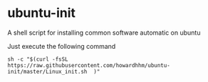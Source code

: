 # ubuntu-init
A shell script for installing common software automatic on ubuntu

Just execute the following command
```shell
sh -c "$(curl -fsSL https://raw.githubusercontent.com/howardhhm/ubuntu-init/master/Linux_init.sh  )"
```
